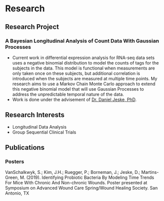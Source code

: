 # Research

## Research Project
### A Bayesian Longitudinal Analysis of Count Data With Gaussian Processes
+ Current work in differential expression analysis for RNA-seq data sets uses a negative binomial distribution to model the counts of tags for the subjects in the data. This model is functional when measurements are only taken once on these subjects, but additional correlation is introduced when the subjects are measured at multiple time points. My research aims to use a Markov Chain Monte Carlo approach to extend this negative binomial model that will use Gaussian Processes to address the unpredictable temporal nature of the data. 
+ Work is done under the advisement of [Dr. Daniel Jeske, PhD](https://www.danielrjeske.com).

## Research Interests
+ Longitudinal Data Analysis
+ Group Sequential Clinical Trials

## Publications

### Posters

VanSchalkwyk, S.; Kim, J.H.; Ruegger, P.; Borneman, J.; Jeske, D.; Martins-Green, M. (2019). Identifying Probiotic Bacteria By Modeling Time Trends For Mice With Chronic And Non-chronic Wounds. Poster presented at Symposium on Advanced Wound Care Spring/Wound Healing Society. San Antonio, TX
